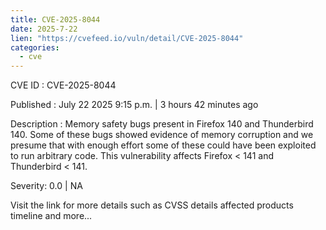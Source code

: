 ```yaml
--- 
title: CVE-2025-8044
date: 2025-7-22
lien: "https://cvefeed.io/vuln/detail/CVE-2025-8044"
categories:
  - cve
---
```


CVE ID : CVE-2025-8044

Published :  July 22
2025
9:15 p.m. | 3 hours
42 minutes ago

Description : Memory safety bugs present in Firefox 140 and Thunderbird 140. Some of these bugs showed evidence of memory corruption and we presume that with enough effort some of these could have been exploited to run arbitrary code. This vulnerability affects Firefox < 141 and Thunderbird < 141.

Severity: 0.0 | NA

Visit the link for more details
such as CVSS details
affected products
timeline
and more...
